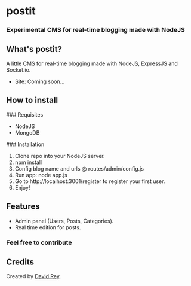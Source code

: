 # postit
### Experimental CMS for real-time blogging made with NodeJS

## What's postit?
A little CMS for real-time blogging made with NodeJS, ExpressJS and Socket.io.

+ Site: Coming soon...

## How to install

### Requisites

+ NodeJS
+ MongoDB

### Installation

1. Clone repo into your NodeJS server.
2. npm install
3. Config blog name and urls @ routes/admin/config.js
4. Run app: node app.js
5. Go to http://localhost:3001/register to register your first user.
6. Enjoy!

## Features

+ Admin panel (Users, Posts, Categories).
+ Real time edition for posts.

### Feel free to contribute

## Credits
Created by [David Rey](http://twitter.com/dreyacosta).